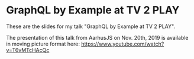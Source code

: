 # GraphQL by Example at TV 2 PLAY

These are the slides for my talk "GraphQL by Example at TV 2 PLAY".

The presentation of this talk from AarhusJS on Nov. 20th, 2019 is available in moving picture format here: https://www.youtube.com/watch?v=T6vMTcHAcQc

